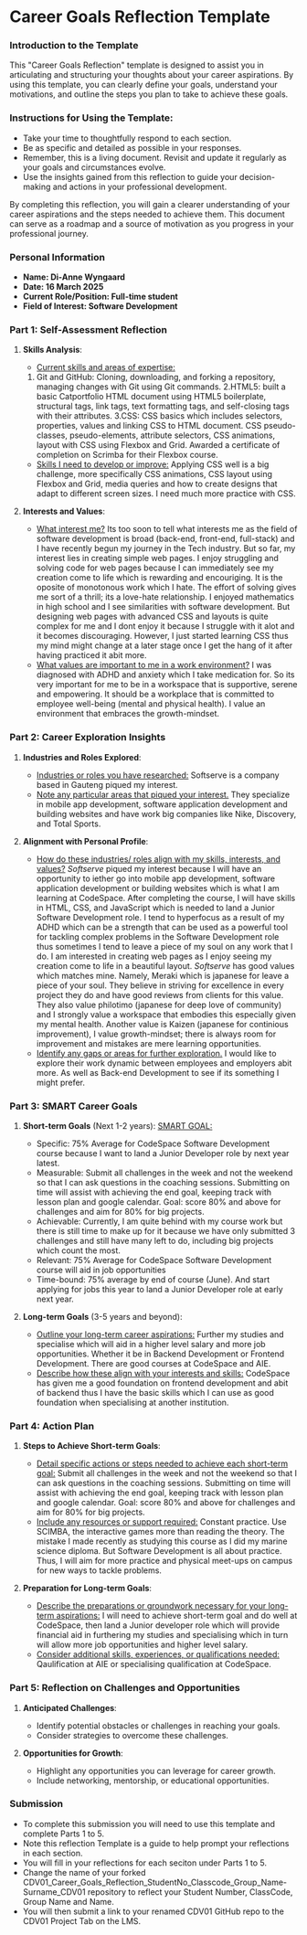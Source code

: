 
# Career Goals Reflection Template

### Introduction to the Template

This "Career Goals Reflection" template is designed to assist you in articulating and structuring your thoughts about your career aspirations. By using this template, you can clearly define your goals, understand your motivations, and outline the steps you plan to take to achieve these goals.

### Instructions for Using the Template:

- Take your time to thoughtfully respond to each section.
- Be as specific and detailed as possible in your responses.
- Remember, this is a living document. Revisit and update it regularly as your goals and circumstances evolve.
- Use the insights gained from this reflection to guide your decision-making and actions in your professional development.

By completing this reflection, you will gain a clearer understanding of your career aspirations and the steps needed to achieve them. This document can serve as a roadmap and a source of motivation as you progress in your professional journey.

### Personal Information

- **Name: Di-Anne Wyngaard**
- **Date: 16 March 2025**
- **Current Role/Position: Full-time student**
- **Field of Interest: Software Development**

### Part 1: Self-Assessment Reflection

1. **Skills Analysis**:
    
    - <u>Current skills and areas of expertise:</u> 
    1. Git and GitHub: Cloning, downloading, and forking a repository, managing changes with Git using Git commands. 
    2.HTML5: built a basic Catportfolio HTML document using HTML5 boilerplate, structural tags, link tags, text formatting tags, and self-closing tags with their attributes. 
    3.CSS: CSS basics which includes selectors, properties, values and linking CSS to HTML document. CSS pseudo-classes, pseudo-elements, attribute selectors, CSS animations, layout with CSS using Flexbox and Grid. Awarded a certificate of completion on Scrimba for their Flexbox course.
    - <u>Skills I need to develop or improve:</u> Applying CSS well is a big challenge, more specifically CSS animations, CSS layout using Flexbox and Grid, media queries and how to create designs that adapt to different screen sizes. I need much more practice with CSS.

2. **Interests and Values**:
    
    - <u>What interest me?</u> Its too soon to tell what interests me as the field of software development is broad (back-end, front-end, full-stack) and I have recently begun my journey in the Tech industry. But so far, my interest lies in creating simple web pages. I enjoy struggling and solving code for web pages because I can immediately see my creation come to life which is rewarding and encouriging. It is the oposite of monotonous work which I hate. The effort of solving gives me sort of a thrill; its a love-hate relationship. I enjoyed mathematics in high school and I see similarities with software development. But designing web pages with advanced CSS and layouts is quite complex for me and I dont enjoy it because I struggle with it alot and it becomes discouraging. However, I just started learning CSS thus my mind might change at a later stage once I get the hang of it after having practiced it abit more.
    - <u>What values are important to me in a work environment?</u> I was diagnosed with ADHD and anxiety which I take medication for. So its very important for me to be in a workspace that is supportive, serene and empowering. It should be a workplace that is committed to employee well-being (mental and physical health). I value an environment that embraces the growth-mindset. 

### Part 2: Career Exploration Insights

1. **Industries and Roles Explored**:
    
    - <u>Industries or roles you have researched:</u> Softserve is a company based in Gauteng piqued my interest.
    - <u>Note any particular areas that piqued your interest.</u> They specialize in mobile app development, software application development and building websites and have work big companies like Nike, Discovery, and Total Sports.

2. **Alignment with Personal Profile**:
    
    - <u>How do these industries/ roles align with my skills, interests, and values?</U> <i>Softserve</i> piqued my interest because I will have an opportunity to iether go into mobile app development, software application development or building websites which is what I am learning at CodeSpace. After completing the course, I will have skills in HTML, CSS, and JavaScript which is needed to land a Junior Software Development role. I tend to hyperfocus as a result of my ADHD which can be a strength that can be used as a powerful tool for tackling complex problems in the Software Development role thus sometimes I tend to leave a piece of my soul on any work that I do. I am interested in creating web pages as I enjoy seeing my creation come to life in a beautiful layout. <i>Softserve</i> has good values which matches mine. Namely, Meraki which is japanese for leave a piece of your soul. They believe in striving for excellence in every project they do and have good reviews from clients for this value. They also value philotimo (japanese for deep love of community) and I strongly value a workspace that embodies this especially given my mental health. Another value is Kaizen (japanese for continious improvement), I value growth-mindset; there is always room for improvement and mistakes are mere learning opportunities.
    - <u>Identify any gaps or areas for further exploration.</u> I would like to explore their work dynamic between employees and employers abit more. As well as Back-end Development to see if its something I might prefer. 

### Part 3: SMART Career Goals

1. **Short-term Goals** (Next 1-2 years):
    <u>SMART GOAL:</u>
    - Specific: 75% Average for CodeSpace Software Development course because I want to land a Junior Developer role by next year latest.
    - Measurable: Submit all challenges in the week and not the weekend so that I can ask questions in the coaching sessions. Submitting on time will assist with achieving the end goal, keeping track with lesson plan and google calendar. Goal: score 80% and above for challenges and aim for 80% for big projects.
    - Achievable: Currently, I am quite behind with my course work but there is still time to make up for it because we have only submitted 3 challenges and still have many left to do, including big projects which count the most.
    - Relevant: 75% Average for CodeSpace Software Development course will aid in job opportunities 
    - Time-bound: 75% average by end of course (June). And start applying for jobs this year to land a Junior Developer role at early next year.

2. **Long-term Goals** (3-5 years and beyond):
    
    - <u>Outline your long-term career aspirations:</u> Further my studies and specialise which will aid in a higher level salary and more job opportunities. Whether it be in Backend Development or Frontend Development. There are good courses at CodeSpace and AIE.
    - <u>Describe how these align with your interests and skills:</u> CodeSpace has given me a good foundation on frontend development and abit of backend thus I have the basic skills which I can use as good foundation when specialising at another institution. 

### Part 4: Action Plan

1. **Steps to Achieve Short-term Goals**:
    
    - <u>Detail specific actions or steps needed to achieve each short-term goal:</u> Submit all challenges in the week and not the weekend so that I can ask questions in the coaching sessions. Submitting on time will assist with achieving the end goal, keeping track with lesson plan and google calendar. Goal: score 80% and above for challenges and aim for 80% for big projects.
    - <u>Include any resources or support required:</u> Constant practice. Use SCIMBA, the interactive games more than reading the theory. The mistake I made recently as studying this course as I did my marine science diploma. But Software Development is all about practice. Thus, I will aim for more practice and physical meet-ups on campus for new ways to tackle problems.

2. **Preparation for Long-term Goals**:
    
    - <u>Describe the preparations or groundwork necessary for your long-term aspirations:</u> I will need to achieve short-term goal and do well at CodeSpace, then land a Junior developer role which will provide financial aid in furthering my studies and specialising which in turn will allow more job opportunities and higher level salary.
    - <u>Consider additional skills, experiences, or qualifications needed:</u> Qaulification at AIE or specialising qualification at CodeSpace.

### Part 5: Reflection on Challenges and Opportunities

1. **Anticipated Challenges**:
    
    - Identify potential obstacles or challenges in reaching your goals.
    - Consider strategies to overcome these challenges.
2. **Opportunities for Growth**:
    
    - Highlight any opportunities you can leverage for career growth.
    - Include networking, mentorship, or educational opportunities.

### Submission

- To complete this submission you will need to use this template and complete Parts 1 to 5.
- Note this reflection Template is a guide to help prompt your reflections in each section.
- You will fill in your reflections for each seciton under Parts 1 to 5.
- Change the name of your forked CDV01_Career_Goals_Reflection_StudentNo_Classcode_Group_Name-Surname_CDV01 repository to reflect your Student Number, ClassCode, Group Name and Name.
- You will then submit a link to your renamed CDV01 GitHub repo to the CDV01 Project Tab on the LMS.


